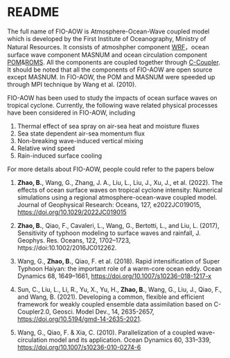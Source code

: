 # README
The full name of FIO-AOW is Atmosphere-Ocean-Wave coupled model which is developed by the First Institute of Oceanography, Ministry of Natural Resources. It consists of atmoshpher component [WRF](https://github.com/wrf-model/WRF)，ocean surface wave component MASNUM and ocean circulation component [POM](http://www.ccpo.odu.edu/POMWEB/)&[ROMS](https://github.com/kshedstrom/roms). All the components are coupled together through [C-Coupler](https://github.com/C-Coupler-Group/c-coupler-lib). It should be noted that all the components of FIO-AOW are open source except MASNUM. In FIO-AOW, the POM and MASNUM were speeded up through MPI technique by Wang et al. (2010).



FIO-AOW has been used to study the impacts of ocean surface waves on tropical cyclone. Currently, the following wave related physical processes have been considered in FIO-AOW, including
1. Thermal effect of sea spray on air-sea heat and moisture fluxes
2. Sea state dependent air-sea momentum flux
3. Non-breaking wave-induced vertical mixing
4. Relative wind speed
5. Rain-induced surface cooling

For more details about FIO-AOW, people could refer to the papers below
1. **Zhao, B.**, Wang, G., Zhang, J. A., Liu, L., Liu, J., Xu, J., et al. (2022). The effects of ocean surface waves on tropical cyclone intensity: Numerical simulations using a regional atmosphere-ocean-wave coupled model. Journal of Geophysical Research: Oceans, 127, e2022JC019015, https://doi.org/10.1029/2022JC019015
   
2. **Zhao, B.**, Qiao, F., Cavaleri, L., Wang, G., Bertotti, L., and Liu, L. (2017), Sensitivity of typhoon modeling to surface waves and rainfall, J. Geophys. Res. Oceans, 122, 1702–1723, https://doi:10.1002/2016JC012262.
   
3. Wang, G., **Zhao, B.**, Qiao, F. et al. (2018). Rapid intensification of Super Typhoon Haiyan: the important role of a warm-core ocean eddy. Ocean Dynamics 68, 1649–1661, https://doi.org/10.1007/s10236-018-1217-x
   
4.	Sun, C., Liu, L., Li, R., Yu, X., Yu, H., **Zhao, B.**, Wang, G., Liu, J., Qiao, F., and Wang, B. (2021). Developing a common, flexible and efficient framework for weakly coupled ensemble data assimilation based on C-Coupler2.0, Geosci. Model Dev., 14, 2635-2657, https://doi.org/10.5194/gmd-14-2635-2021.
   
5.	Wang, G., Qiao, F. & Xia, C. (2010). Parallelization of a coupled wave-circulation model and its application. Ocean Dynamics 60, 331–339, https://doi.org/10.1007/s10236-010-0274-6
